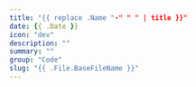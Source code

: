```yaml
---
title: "{{ replace .Name "-" " " | title }}"
date: {{ .Date }}
icon: "dev"
description: ""
summary: ""
group: "Code"
slug: "{{ .File.BaseFileName }}"
---
```

